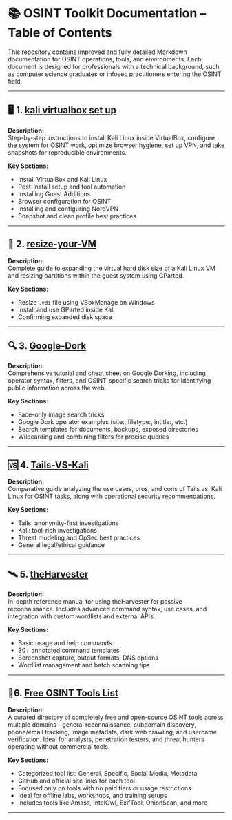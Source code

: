 # 📚 OSINT Toolkit Documentation – Table of Contents

This repository contains improved and fully detailed Markdown documentation for OSINT operations, tools, and environments. Each document is designed for professionals with a technical background, such as computer science graduates or infosec practitioners entering the OSINT field.

---

## 🖥️ 1. [kali virtualbox set up](kali-osint-virtualbox-setup.md)

**Description:**  
Step-by-step instructions to install Kali Linux inside VirtualBox, configure the system for OSINT work, optimize browser hygiene, set up VPN, and take snapshots for reproducible environments.

**Key Sections:**
- Install VirtualBox and Kali Linux
- Post-install setup and tool automation
- Installing Guest Additions
- Browser configuration for OSINT
- Installing and configuring NordVPN
- Snapshot and clean profile best practices

---

## 💽 2. [resize-your-VM](resize-kali-vm.md)

**Description:**  
Complete guide to expanding the virtual hard disk size of a Kali Linux VM and resizing partitions within the guest system using GParted.

**Key Sections:**
- Resize `.vdi` file using VBoxManage on Windows
- Install and use GParted inside Kali
- Confirming expanded disk space

---

## 🔍 3. [Google-Dork](google_dork_osint.md)

**Description:**  
Comprehensive tutorial and cheat sheet on Google Dorking, including operator syntax, filters, and OSINT-specific search tricks for identifying public information across the web.

**Key Sections:**
- Face-only image search tricks
- Google Dork operator examples (site:, filetype:, intitle:, etc.)
- Search templates for documents, backups, exposed directories
- Wildcarding and combining filters for precise queries

---

## 🆚 4. [Tails-VS-Kali](OSINT_Environment_Kali_vs_Tails.md)

**Description:**  
Comparative guide analyzing the use cases, pros, and cons of Tails vs. Kali Linux for OSINT tasks, along with operational security recommendations.

**Key Sections:**
- Tails: anonymity-first investigations
- Kali: tool-rich investigations
- Threat modeling and OpSec best practices
- General legal/ethical guidance

---

## 🛰️ 5. [theHarvester](theHarvester_OSINT_Guide.md)

**Description:**  
In-depth reference manual for using theHarvester for passive reconnaissance. Includes advanced command syntax, use cases, and integration with custom wordlists and external APIs.

**Key Sections:**
- Basic usage and help commands
- 30+ annotated command templates
- Screenshot capture, output formats, DNS options
- Wordlist management and batch scanning tips

---
## 🧰6. [Free OSINT Tools List](Free_OSINT_Tools_List.md)

**Description:**  
A curated directory of completely free and open-source OSINT tools across multiple domains—general reconnaissance, subdomain discovery, phone/email tracking, image metadata, dark web crawling, and username verification. Ideal for analysts, penetration testers, and threat hunters operating without commercial tools.

**Key Sections:**
- Categorized tool list: General, Specific, Social Media, Metadata
- GitHub and official site links for each tool
- Focused only on tools with no paid tiers or usage restrictions
- Ideal for offline labs, workshops, and training setups
- Includes tools like Amass, IntelOwl, ExifTool, OnionScan, and more

---

